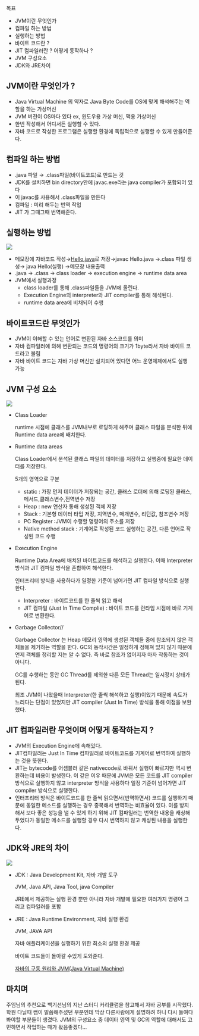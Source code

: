 목표

- JVM이란 무엇인가
- 컴파일 하는 방법
- 실행하는 방법
- 바이트 코드란 ?
- JIT 컴파일러란 ? 어떻게 동작하나 ?
- JVM 구성요소
- JDK와 JRE차이

## JVM이란 무엇인가 ?

- Java Virtual Machine 의 약자로 Java Byte Code를 OS에 맞게 해석해주는 역할을 하는 가상머신
- JVM 버전이 OS마다 있다 ex, 윈도우용 가상 머신, 맥용 가상머신
- 한번 작성해서 어디서든 실행할 수 있다.
- 자바 코드로 작성한 프로그램은 실행할 환경에 독립적으로 실행할 수 있게 만들어준다.

## 컴파일 하는 방법

- .java 파일 → .class파일(바이트코드)로 만드는 것
- JDK를 설치하면 bin directory안에 javac.exe라는 java compiler가 포함되어 있다
- 이 javac를 사용해서 .class파일을 만든다
- 컴파일 : 미리 해두는 번역 작업
- JIT 가 그때그때 번역해준다.

## 실행하는 방법
<img src="https://s3.us-west-2.amazonaws.com/secure.notion-static.com/fb837012-e7f3-468a-90df-fe9cc228f4ee/Untitled.png?X-Amz-Algorithm=AWS4-HMAC-SHA256&X-Amz-Content-Sha256=UNSIGNED-PAYLOAD&X-Amz-Credential=AKIAT73L2G45EIPT3X45%2F20211216%2Fus-west-2%2Fs3%2Faws4_request&X-Amz-Date=20211216T151852Z&X-Amz-Expires=86400&X-Amz-Signature=5b55f935212d819188f5c353e383e34464dcf30a64f1df465c0c5453e44c155d&X-Amz-SignedHeaders=host&response-content-disposition=filename%20%3D%22Untitled.png%22&x-id=GetObject">

- 메모장에 자바코드 작성→[Hello.java](http://Hello.java)로 저장→javac Hello.java →.class 파일 생성→ java Hello(실행) →메모장 내용출력
- .java → .class → class loader → execution engine → runtime data area
- JVM에서 실행과정
    - class loader를 통해 .class파일들을 JVM에 올린다.
    - Execution Engine의 interpreter와 JIT compiler를 통해 해석된다.
    - runtime data area에 비채되어 수행

## 바이트코드란 무엇인가

- JVM이 이해할 수 있는 언어로 변환된 자바 소스코드를 의미
- 자바 컴파일러에 의해 변환되는 코드의 명령어의 크기가 1byte라서 자바 바이트 코드라고 불림
- 자바 바이트 코드는 자바 가상 머신만 설치되어 있다면 어느 운영체제에서도 실행 가능

## JVM 구성 요소
<img src="https://s3.us-west-2.amazonaws.com/secure.notion-static.com/cc01cbca-24f9-4447-b6f5-78123b9da3d4/Untitled.png?X-Amz-Algorithm=AWS4-HMAC-SHA256&X-Amz-Content-Sha256=UNSIGNED-PAYLOAD&X-Amz-Credential=AKIAT73L2G45EIPT3X45%2F20211216%2Fus-west-2%2Fs3%2Faws4_request&X-Amz-Date=20211216T151933Z&X-Amz-Expires=86400&X-Amz-Signature=1b2bcf898041598744dcc97daf6a1b4c284b6b22c858ae80bedb0d265b6652d0&X-Amz-SignedHeaders=host&response-content-disposition=filename%20%3D%22Untitled.png%22&x-id=GetObject"/>

- Class Loader
    
    runtime 시점에 클래스를 JVM내부로 로딩하게 해주며 클래스 파일을 분석한 뒤에 Runtime data area에 배치한다.
    
- Runtime data areas
    
    Class Loader에서 분석된 클래스 파일의 데이터를 저장하고 실행중에 필요한 데이터를 저장한다.
    
    5개의 영역으로 구분
    
    - static : 가장 먼저 데이터가 저장되는 공간, 클래스 로더에 의해 로딩된 클래스,메서드,클래스변수,전역변수 저장
    - Heap : new 연산자 통해 생성된 객체 저장
    - Stack : 기본형 데이터 타입 저장, 지역변수, 매개변수, 리턴값, 참조변수 저장
    - PC Register :JVM이 수행할 명령어의 주소를 저장
    - Native method stack : 기계어로 작성된 코드 실행하는 공간, 다른 언어로 작성된 코드 수행
- Execution Engine
    
    Runtime Data Area에 배치된 바이트코드를 해석하고 실행한다. 이때 Interpreter 방식과 JIT 컴파일 방식을 혼합하여 해석한다.
    
    인터프리터 방식을 사용하다가 일정한 기준이 넘어가면 JIT 컴파일 방식으로 실행한다.
    
    - Interpreter : 바이트코드를 한 줄씩 읽고 해석
    - JIT 컴파일 (Just In Time Complie) : 바이트 코드를 런타임 시점에 바로 기계어로 변환한다.
- Garbage Collector//
    
    Garbage Collector 는 Heap 메모리 영역에 생성된 객체들 중에 참조되지 않은 객체들을 제거하는 역할을 한다. GC의 동작시간은 일정하게 정해져 있지 않기 때문에 언제 객체를 정리할 지는 알 수 없다. 즉 바로 참조가 없어지자 마자 작동하는 것이 아니다.
    
    GC를 수행하는 동안 GC Thread를 제외한 다른 모든 Thread는 일시정지 상태가 된다.
    
    최조 JVM이 나왔을때 Interpreter(한 줄씩 해석하고 실행)이었기 때문에 속도가 느리다는 단점이 있었지만 JIT compiler (Just In Time) 방식을 통해 이점을 보완했다.
    

## JIT 컴파일러란 무엇이며 어떻게 동작하는지 ?

- JVM의 Execution Engine에 속해있다.
- JIT컴파일러는 Just In Time 컴파일러로 바이트코드를 기계어로 번역하여 실행하는 것을 뜻한다.
- JIT는 bytecode를 어셈블러 같은 nativecode로 바꿔서 실행이 빠르지만 역시 변환하는데 비용이 발생한다.  이 같은 이유 때문에 JVM은 모든 코드를 JIT compiler 방식으로 실행하지 않고 interpreter 방식을 사용하다 일정 기준이 넘어가면 JIT compiler 방식으로 실행한다.
- 인터프리터 방식은 바이트코드를 한 줄씩 읽으면서(번역하면서) 코드를 실행하기 때문에 동일한 메소드를 실행하는 경우 중복해서 번역하는 비효율이 있다. 이를 방지해서 보다 좋은 성능을 낼 수 있게 하기 위해 JIT 컴파일러는 번역한 내용을 캐싱해 두었다가 동일한 메소드를 실행할 경우 다시 번역하지 않고 캐싱된 내용을 실행한다.

## JDK와 JRE의 차이
<img width="" src="https://s3.us-west-2.amazonaws.com/secure.notion-static.com/edd1e504-8027-4778-b7f6-e022063206cd/Untitled.png?X-Amz-Algorithm=AWS4-HMAC-SHA256&X-Amz-Content-Sha256=UNSIGNED-PAYLOAD&X-Amz-Credential=AKIAT73L2G45EIPT3X45%2F20211201%2Fus-west-2%2Fs3%2Faws4_request&X-Amz-Date=20211201T151011Z&X-Amz-Expires=86400&X-Amz-Signature=fa09c5460f05ea50433c4d73080a5c4364f04c0d835ec0a52333b7ba9239000d&X-Amz-SignedHeaders=host&response-content-disposition=filename%20%3D%22Untitled.png%22&x-id=GetObject"/>

- JDK : Java Development Kit, 자바 개발 도구
    
    JVM, Java API, Java Tool, java Compiler
    
    JRE에서 제공하는 실행 환경 뿐만 아니라 자바 개발에 필요한 여러가지 명령어 그리고 컴파일러를 포함 
    
- JRE : Java Runtime Environment, 자바 실행 환경
    
    JVM, JAVA API
    
    자바 애플리케이션을 실행하기 위한 최소의 실행 환경 제공
    
    바이트 코드들이 돌아갈 수있게 도와준다.
    
    [자바의 구동 원리와 JVM(Java Virtual Machine)](https://gbsb.tistory.com/2)

## 마치며
주임님의 추천으로 백기선님의 지난 스터디 커리큘럼을 참고해서 자바 공부를 시작했다.
학원 다닐때 쌤이 말씀해주셨던 부분인데 막상 다른사람에게 설명하려 하니 다시 들여다 봐야할 부분들이 생겼다.
JVM의 구성요소 중 데이터 영역 및 GC의 역할에 대해서도 고민하면서 작업하는 때가 왔음좋겠다... 
